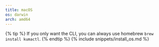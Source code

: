```yaml
---
title: macOS
os: darwin
arch: amd64
---
```


{% tip %}
If you only want the CLI, you can always use homebrew `brew install kumactl`.
{% endtip %}
{% include snippets/install_os.md %}
